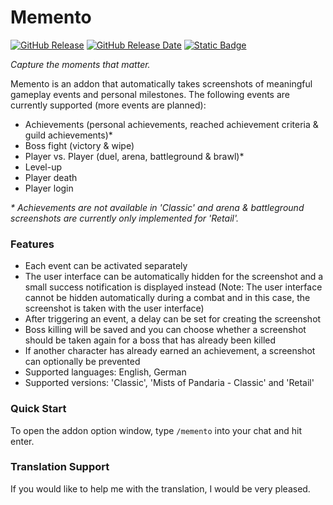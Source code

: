 # Memento

[![GitHub Release](https://img.shields.io/github/v/release/wow-addon-dev/Expositum?color=blue&logo=github&cacheSeconds=600)](https://github.com/wow-addon-dev/Expositum/releases)
[![GitHub Release Date](https://img.shields.io/github/release-date/wow-addon-dev/Expositum?color=blue&logo=github&cacheSeconds=600)](https://github.com/wow-addon-dev/Expositum/releases)
[![Static Badge](https://img.shields.io/badge/buy_me_a_coffe-donate-yellow?logo=buy-me-a-coffee&logoColor=white)](https://buymeacoffee.com/diomsg)

*Capture the moments that matter.*

Memento is an addon that automatically takes screenshots of meaningful gameplay events and personal milestones. The following events are currently supported (more events are planned):

*   Achievements (personal achievements, reached achievement criteria & guild achievements)*
*   Boss fight (victory & wipe)
*   Player vs. Player (duel, arena, battleground & brawl)*
*   Level-up
*   Player death
*   Player login

*\* Achievements are not available in 'Classic' and arena & battleground screenshots are currently only implemented for 'Retail'.*

### Features

*   Each event can be activated separately
*   The user interface can be automatically hidden for the screenshot and a small success notification is displayed instead (Note: The user interface cannot be hidden automatically during a combat and in this case, the screenshot is taken with the user interface)
*   After triggering an event, a delay can be set for creating the screenshot
*   Boss killing will be saved and you can choose whether a screenshot should be taken again for a boss that has already been killed
*   If another character has already earned an achievement, a screenshot can optionally be prevented
*   Supported languages: English, German
*   Supported versions: 'Classic', 'Mists of Pandaria - Classic' and 'Retail'

### Quick Start

To open the addon option window, type `/memento` into your chat and hit enter.

### Translation Support

If you would like to help me with the translation, I would be very pleased.
